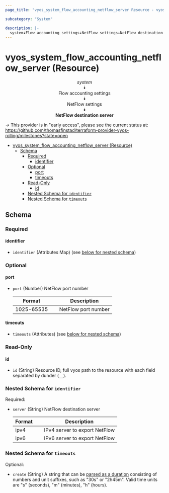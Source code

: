 ```yaml
---
page_title: "vyos_system_flow_accounting_netflow_server Resource - vyos"

subcategory: "System"

description: |-
  system⯯Flow accounting settings⯯NetFlow settings⯯NetFlow destination server
---
```


# vyos_system_flow_accounting_netflow_server (Resource)
<center>

*system*  
⯯  
Flow accounting settings  
⯯  
NetFlow settings  
⯯  
**NetFlow destination server**


</center>

-> This provider is in "early access", please see the current status at: https://github.com/thomasfinstad/terraform-provider-vyos-rolling/milestones?state=open

<!--TOC-->

- [vyos_system_flow_accounting_netflow_server (Resource)](#vyos_system_flow_accounting_netflow_server-resource)
  - [Schema](#schema)
    - [Required](#required)
      - [identifier](#identifier)
    - [Optional](#optional)
      - [port](#port)
      - [timeouts](#timeouts)
    - [Read-Only](#read-only)
      - [id](#id)
    - [Nested Schema for `identifier`](#nested-schema-for-identifier)
    - [Nested Schema for `timeouts`](#nested-schema-for-timeouts)

<!--TOC-->

<!-- schema generated by tfplugindocs -->
## Schema

### Required

#### identifier
- `identifier` (Attributes Map) (see [below for nested schema](#nestedatt--identifier))

### Optional

#### port
- `port` (Number) NetFlow port number

    |  Format      &emsp;|  Description          |
    |--------------|-----------------------|
    |  1025-65535  &emsp;|  NetFlow port number  |
#### timeouts
- `timeouts` (Attributes) (see [below for nested schema](#nestedatt--timeouts))

### Read-Only

#### id
- `id` (String) Resource ID, full vyos path to the resource with each field separated by dunder (`__`).

<a id="nestedatt--identifier"></a>
### Nested Schema for `identifier`

Required:

- `server` (String) NetFlow destination server

    |  Format  &emsp;|  Description                    |
    |----------|---------------------------------|
    |  ipv4    &emsp;|  IPv4 server to export NetFlow  |
    |  ipv6    &emsp;|  IPv6 server to export NetFlow  |


<a id="nestedatt--timeouts"></a>
### Nested Schema for `timeouts`

Optional:

- `create` (String) A string that can be [parsed as a duration](https://pkg.go.dev/time#ParseDuration) consisting of numbers and unit suffixes, such as &#34;30s&#34; or &#34;2h45m&#34;. Valid time units are &#34;s&#34; (seconds), &#34;m&#34; (minutes), &#34;h&#34; (hours).
